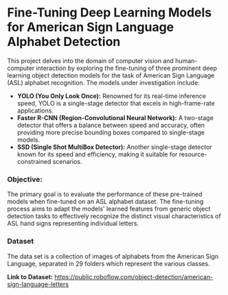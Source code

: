 # Fine-Tuning Deep Learning Models for American Sign Language Alphabet Detection

This project delves into the domain of computer vision and human-computer interaction by exploring the fine-tuning of three prominent deep learning object detection models for the task of American Sign Language (ASL) alphabet recognition. The models under investigation include:

<ul>
<li><b>YOLO (You Only Look Once):</b> Renowned for its real-time inference speed, YOLO is a single-stage detector that excels in high-frame-rate applications.</li>
<li><b>Faster R-CNN (Region-Convolutional Neural Network):</b> A two-stage detector that offers a balance between speed and accuracy, often providing more precise bounding boxes compared to single-stage models.</li>
<li><b>SSD (Single Shot MultiBox Detector):</b> Another single-stage detector known for its speed and efficiency, making it suitable for resource-constrained scenarios.</li>
</ul>

### Objective:

The primary goal is to evaluate the performance of these pre-trained models when fine-tuned on an ASL alphabet dataset. The fine-tuning process aims to adapt the models' learned features from generic object detection tasks to effectively recognize the distinct visual characteristics of ASL hand signs representing individual letters.

### Dataset

The data set is a collection of images of alphabets from the American Sign Language, separated in 29 folders which represent the various classes.

<b>Link to Dataset:</b> https://public.roboflow.com/object-detection/american-sign-language-letters
